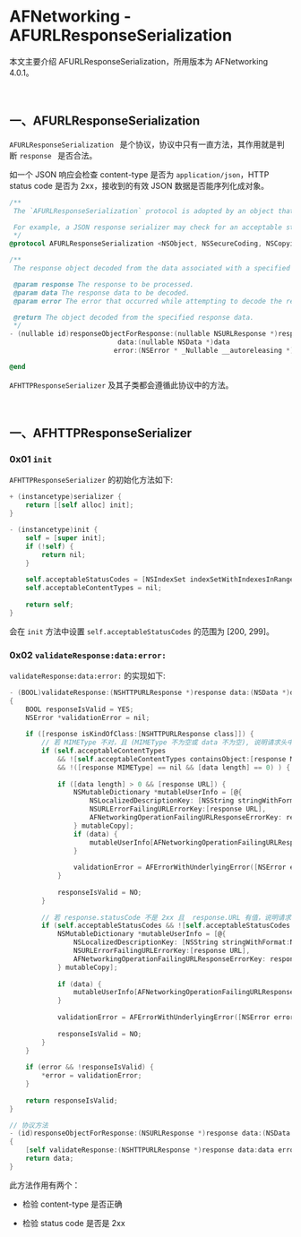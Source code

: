 # AFNetworking - AFURLResponseSerialization

本文主要介绍 AFURLResponseSerialization，所用版本为 AFNetworking 4.0.1。


<br>

## 一、AFURLResponseSerialization

`AFURLResponseSerialization ` 是个协议，协议中只有一直方法，其作用就是判断 `response ` 是否合法。

如一个 JSON 响应会检查 content-type 是否为 `application/json`，HTTP status code 是否为 2xx，接收到的有效 JSON 数据是否能序列化成对象。

```Objective-C
/**
 The `AFURLResponseSerialization` protocol is adopted by an object that decodes data into a more useful object representation, according to details in the server response. Response serializers may additionally perform validation on the incoming response and data.

 For example, a JSON response serializer may check for an acceptable status code (`2XX` range) and content type (`application/json`), decoding a valid JSON response into an object.
 */
@protocol AFURLResponseSerialization <NSObject, NSSecureCoding, NSCopying>

/**
 The response object decoded from the data associated with a specified response.

 @param response The response to be processed.
 @param data The response data to be decoded.
 @param error The error that occurred while attempting to decode the response data.

 @return The object decoded from the specified response data.
 */
- (nullable id)responseObjectForResponse:(nullable NSURLResponse *)response
                           data:(nullable NSData *)data
                          error:(NSError * _Nullable __autoreleasing *)error NS_SWIFT_NOTHROW;

@end
```

`AFHTTPResponseSerializer` 及其子类都会遵循此协议中的方法。

<br>

## 一、AFHTTPResponseSerializer

### 0x01 `init`

`AFHTTPResponseSerializer` 的初始化方法如下:

```Objective-C
+ (instancetype)serializer {
    return [[self alloc] init];
}

- (instancetype)init {
    self = [super init];
    if (!self) {
        return nil;
    }
    
    self.acceptableStatusCodes = [NSIndexSet indexSetWithIndexesInRange:NSMakeRange(200, 100)];
    self.acceptableContentTypes = nil;
    
    return self;
}
```

会在 `init` 方法中设置 `self.acceptableStatusCodes` 的范围为 [200, 299]。

### 0x02 `validateResponse:data:error:`

`validateResponse:data:error:` 的实现如下:

```Objective-C
- (BOOL)validateResponse:(NSHTTPURLResponse *)response data:(NSData *)data error:(NSError * __autoreleasing *)error
{
    BOOL responseIsValid = YES;
    NSError *validationError = nil;
    
    if ([response isKindOfClass:[NSHTTPURLResponse class]]) {
        // 若 MIMEType 不对，且 (MIMEType 不为空或 data 不为空), 说明请求头中设置的 content-type 有问题
        if (self.acceptableContentTypes
            && ![self.acceptableContentTypes containsObject:[response MIMEType]]
            && !([response MIMEType] == nil && [data length] == 0) ) {
            
            if ([data length] > 0 && [response URL]) {
                NSMutableDictionary *mutableUserInfo = [@{
                    NSLocalizedDescriptionKey: [NSString stringWithFormat:NSLocalizedStringFromTable(@"Request failed: unacceptable content-type: %@", @"AFNetworking", nil), [response MIMEType]],
                    NSURLErrorFailingURLErrorKey:[response URL],
                    AFNetworkingOperationFailingURLResponseErrorKey: response,
                } mutableCopy];
                if (data) {
                    mutableUserInfo[AFNetworkingOperationFailingURLResponseDataErrorKey] = data;
                }
                
                validationError = AFErrorWithUnderlyingError([NSError errorWithDomain:AFURLResponseSerializationErrorDomain code:NSURLErrorCannotDecodeContentData userInfo:mutableUserInfo], validationError);
            }
            
            responseIsValid = NO;
        }
        
        // 若 response.statusCode 不是 2xx 且  response.URL 有值，说明请求出错
        if (self.acceptableStatusCodes && ![self.acceptableStatusCodes containsIndex:(NSUInteger)response.statusCode] && [response URL]) {
            NSMutableDictionary *mutableUserInfo = [@{
                NSLocalizedDescriptionKey: [NSString stringWithFormat:NSLocalizedStringFromTable(@"Request failed: %@ (%ld)", @"AFNetworking", nil), [NSHTTPURLResponse localizedStringForStatusCode:response.statusCode], (long)response.statusCode],
                NSURLErrorFailingURLErrorKey:[response URL],
                AFNetworkingOperationFailingURLResponseErrorKey: response,
            } mutableCopy];
            
            if (data) {
                mutableUserInfo[AFNetworkingOperationFailingURLResponseDataErrorKey] = data;
            }
            
            validationError = AFErrorWithUnderlyingError([NSError errorWithDomain:AFURLResponseSerializationErrorDomain code:NSURLErrorBadServerResponse userInfo:mutableUserInfo], validationError);
            
            responseIsValid = NO;
        }
    }
    
    if (error && !responseIsValid) {
        *error = validationError;
    }
    
    return responseIsValid;
}

// 协议方法
- (id)responseObjectForResponse:(NSURLResponse *)response data:(NSData *)data error:(NSError *__autoreleasing *)error
{
    [self validateResponse:(NSHTTPURLResponse *)response data:data error:error];
    return data;
}
```

此方法作用有两个：

- 检验 content-type 是否正确

- 检验 status code 是否是 2xx


```Objective-C
```

```Objective-C
```

```Objective-C
```

<br>


```Objective-C
```

```Objective-C
```

```Objective-C
```

```Objective-C
```

```Objective-C
```

```Objective-C
```

```Objective-C
```

```Objective-C
```

```Objective-C
```

<br>

```Objective-C
```

```Objective-C
```

```Objective-C
```

```Objective-C
```

```Objective-C
```

```Objective-C
```
<br>

<br>


<br>

<br>
